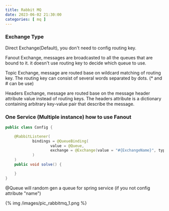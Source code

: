 ```yaml
---
title: Rabbit MQ
date: 2023-06-02 21:30:00
categories: [ mq ]
---
```


### Exchange Type

Direct Exchange(Default), you don't need to config routing key.

Fanout Exchange, messages are broadcasted to all the queues that are bound to it. it doesn't use routing key to decide
which queue to use.

Topic Exchange, message are routed base on wildcard matching of routing key. The routing key can consist of several
words separated by dots. (* and # can be use)

Headers Exchange, message are routed base on the message header attribute value instead of routing keys. The headers
attribute is a dictionary containing arbitrary key-value pair that describe the message.

### One Service (Multiple instance) how to use Fanout

```java
public class Config {

    @RabbitListener(
            bindings = @QueueBinding(
                    value = @Queue,
                    exchange = @Exchange(value = "#{ExchangeName}", type = ExchangeTypes.FANOUT)
            )
    )
    public void solve() {

    }
}
```

@Queue will random gen a queue for spring service (if you not config attribute "name")

{% img /images/pic_rabbitmq_1.png %}